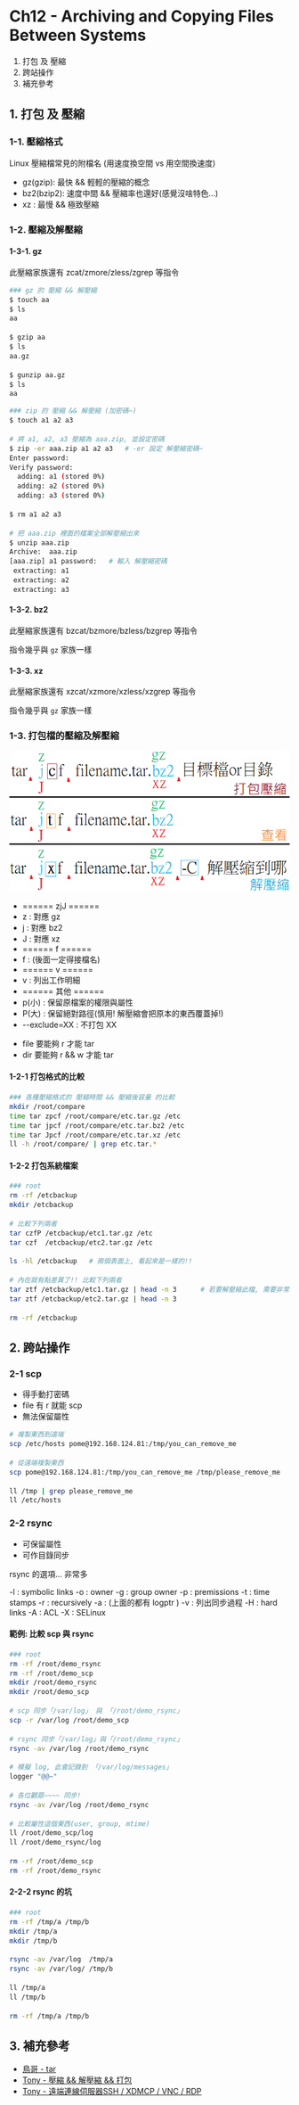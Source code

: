 # Ch12 - Archiving and Copying Files Between Systems

1. 打包 及 壓縮
2. 跨站操作
3. 補充參考

## 1. 打包 及 壓縮

### 1-1. 壓縮格式

Linux 壓縮檔常見的附檔名 (用速度換空間 vs 用空間換速度)

- gz(gzip): 最快 && 輕輕的壓縮的概念
- bz2(bzip2): 速度中間 && 壓縮率也還好(感覺沒啥特色...)
- xz : 最慢 && 極致壓縮


### 1-2. 壓縮及解壓縮

#### 1-3-1. gz

此壓縮家族還有 zcat/zmore/zless/zgrep 等指令

```sh
### gz 的 壓縮 && 解壓縮
$ touch aa
$ ls
aa

$ gzip aa
$ ls
aa.gz

$ gunzip aa.gz
$ ls
aa
```

```sh
### zip 的 壓縮 && 解壓縮 (加密碼~)
$ touch a1 a2 a3

# 將 a1, a2, a3 壓縮為 aaa.zip, 並設定密碼
$ zip -er aaa.zip a1 a2 a3   # -er 設定 解壓縮密碼~
Enter password:
Verify password:
  adding: a1 (stored 0%)
  adding: a2 (stored 0%)
  adding: a3 (stored 0%)

$ rm a1 a2 a3

# 把 aaa.zip 裡面的檔案全部解壓縮出來
$ unzip aaa.zip
Archive:  aaa.zip
[aaa.zip] a1 password:   # 輸入 解壓縮密碼
 extracting: a1
 extracting: a2
 extracting: a3
```


#### 1-3-2. bz2

此壓縮家族還有 bzcat/bzmore/bzless/bzgrep 等指令

指令幾乎與 `gz` 家族一樣


#### 1-3-3. xz

此壓縮家族還有 xzcat/xzmore/xzless/xzgrep 等指令

指令幾乎與 `gz` 家族一樣


### 1-3. 打包檔的壓縮及解壓縮

![tarct](attach/tar.png)

* ====== zjJ ======
* z : 對應 gz
* j : 對應 bz2
* J : 對應 xz
* ====== f ======
* f : (後面一定得接檔名)
* ====== v ======
* v : 列出工作明細
* ====== 其他 ======
* p(小) : 保留原檔案的權限與屬性
* P(大) : 保留絕對路徑(慎用! 解壓縮會把原本的東西覆蓋掉!)
* --exclude=XX : 不打包 XX

- file 要能夠 r 才能 tar
- dir 要能夠 r && w 才能 tar


#### 1-2-1 打包格式的比較

```sh
### 各種壓縮格式的 壓縮時間 && 壓縮後容量 的比較
mkdir /root/compare
time tar zpcf /root/compare/etc.tar.gz /etc
time tar jpcf /root/compare/etc.tar.bz2 /etc
time tar Jpcf /root/compare/etc.tar.xz /etc
ll -h /root/compare/ | grep etc.tar.*
```


#### 1-2-2 打包系統檔案

```sh
### root
rm -rf /etcbackup
mkdir /etcbackup

# 比較下列兩者
tar czfP /etcbackup/etc1.tar.gz /etc
tar czf  /etcbackup/etc2.tar.gz /etc

ls -hl /etcbackup   # 兩個表面上, 看起來是一樣的!!

# 內在就有點差異了!! 比較下列兩者
tar ztf /etcbackup/etc1.tar.gz | head -n 3      # 若要解壓縮此檔, 需要非常非常清楚自己在幹嘛!!
tar ztf /etcbackup/etc2.tar.gz | head -n 3

rm -rf /etcbackup
```


## 2. 跨站操作

### 2-1 scp

- 得手動打密碼
- file 有 r 就能 scp
- 無法保留屬性


```sh
# 複製東西到遠端
scp /etc/hosts pome@192.168.124.81:/tmp/you_can_remove_me

# 從遠端複製東西
scp pome@192.168.124.81:/tmp/you_can_remove_me /tmp/please_remove_me

ll /tmp | grep please_remove_me
ll /etc/hosts
```


### 2-2 rsync

- 可保留屬性
- 可作目錄同步


rsync 的選項... 非常多

-l : symbolic links
-o : owner
-g : group owner
-p : premissions
-t : time stamps
-r : recursively
-a : (上面的都有 logptr )
-v : 列出同步過程
-H : hard links
-A : ACL
-X : SELinux


#### 範例: 比較 scp 與 rsync

```sh
### root
rm -rf /root/demo_rsync
rm -rf /root/demo_scp
mkdir /root/demo_rsync
mkdir /root/demo_scp

# scp 同步「/var/log」 與 「/root/demo_rsync」
scp -r /var/log /root/demo_scp

# rsync 同步「/var/log」與「/root/demo_rsync」
rsync -av /var/log /root/demo_rsync

# 模擬 log, 此會記錄到 「/var/log/messages」
logger "@@~"

# 各位觀眾~~~~ 同步!
rsync -av /var/log /root/demo_rsync

# 比較屬性這個東西(user, group, mtime)
ll /root/demo_scp/log
ll /root/demo_rsync/log

rm -rf /root/demo_scp
rm -rf /root/demo_rsync
```


#### 2-2-2 rsync 的坑

```sh
### root
rm -rf /tmp/a /tmp/b
mkdir /tmp/a
mkdir /tmp/b

rsync -av /var/log  /tmp/a
rsync -av /var/log/ /tmp/b

ll /tmp/a
ll /tmp/b

rm -rf /tmp/a /tmp/b
```


## 3. 補充參考

- [鳥哥 - tar](http://linux.vbird.org/linux_basic/0240tarcompress.php#pack)
- [Tony - 壓縮 && 解壓縮 && 打包](https://github.com/cool21540125/documentation-notes/blob/master/linux/system/compression.md)
- [Tony - 遠端連線伺服器SSH / XDMCP / VNC / RDP](https://github.com/cool21540125/documentation-notes/blob/master/linux/shell/ftp.md)
